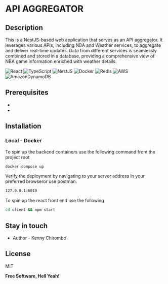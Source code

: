 # API AGGREGATOR
## Description

This is a NestJS-based web application that serves as an API aggregator. It leverages various APIs, including NBA and Weather services, to aggregate and deliver real-time updates. Data from different services is seamlessly combined and stored in a database, providing a comprehensive view of NBA game information enriched with weather details.

![React](https://img.shields.io/badge/react-%2320232a.svg?style=for-the-badge&logo=react&logoColor=%2361DAFB)   ![TypeScript](https://img.shields.io/badge/typescript-%23007ACC.svg?style=for-the-badge&logo=typescript&logoColor=white) ![NestJS](https://img.shields.io/badge/nestjs-%23E0234E.svg?style=for-the-badge&logo=nestjs&logoColor=white) ![Docker](https://img.shields.io/badge/docker-%230db7ed.svg?style=for-the-badge&logo=docker&logoColor=white) ![Redis](https://img.shields.io/badge/redis-%23DD0031.svg?style=for-the-badge&logo=redis&logoColor=white) ![AWS](https://img.shields.io/badge/AWS-%23FF9900.svg?style=for-the-badge&logo=amazon-aws&logoColor=white) ![AmazonDynamoDB](https://img.shields.io/badge/Amazon%20DynamoDB-4053D6?style=for-the-badge&logo=Amazon%20DynamoDB&logoColor=white)

## Prerequisites
- [Docker]: <http://docker.com>
- [Node.js]: <http://nodejs.org>

## Installation
### Local - Docker
To spin up the backend containers use the following command from the project root
```bash
docker-compose up
```

Verify the deployment by navigating to your server address in
your preferred browseror use postman.

```bash
127.0.0.1:6010
```



To spin up the react front end use the following
```bash
cd client && npm start
```

## Stay in touch

- Author - Kenny Chirombo


## License

MIT

**Free Software, Hell Yeah!**
